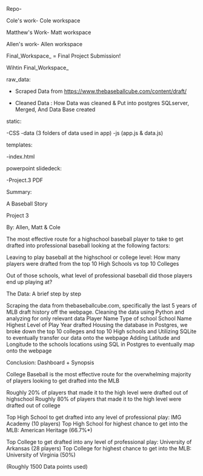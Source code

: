 Repo-

Cole's work- Cole workspace

Matthew's Work- Matt workspace

Allen's work- Allen workspace

Final_Workspace_ = Final Project Submission!

Wihtin Final_Workspace_ 

raw_data:

- Scraped Data from https://www.thebaseballcube.com/content/draft/
  
- Cleaned Data : How Data was cleaned & Put into postgres SQLserver, Merged, And Data Base created

static:

-CSS
-data (3 folders of data used in app)
-js (app.js & data.js)

templates:

-index.html

powerpoint slidedeck:

-Project.3 PDF
  

  







Summary:

A Baseball Story

Project 3

By: Allen, Matt & Cole

The most effective route for a highschool baseball player to take to get drafted into professional baseball looking at the following factors:


Leaving to play baseball at the highschool or college level: How many players were drafted from the top 10 High Schools vs top 10 Colleges

Out of those schools, what level of professional baseball did those players end up playing at? 

The Data: A brief step by step

Scraping the data from thebaseballcube.com, specifically the last 5 years of MLB draft history off the webpage. 
Cleaning the data using Python and analyzing for only relevant data 
Player Name
Type of school
School Name
Highest Level of Play
Year drafted
Housing the database in Postgres, we broke down the top 10 colleges and top 10 High schools and Utilizing SQLite to eventually transfer our data onto the webpage
Adding Latitude and Longitude to the schools locations using SQL in Postgres to eventually map onto the webpage

Conclusion: Dashboard + Synopsis

College Baseball is the most effective route for the overwhelming majority of players looking to get drafted into the MLB 

Roughly 20% of players that made it to the high level were drafted out of highschool
Roughly 80% of players that made it to the high level were drafted out of college


Top High School to get drafted into any level of professional play: IMG Academy (10 players)
Top High School for highest chance to get into the MLB: American Heritage (66.7%*)


Top College to get drafted into any level of professional play: University of Arkansas (28 players)
Top College for highest chance to get into the MLB: University of Virginia (50%)

(Roughly 1500 Data points used)
